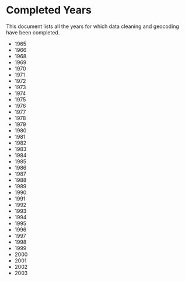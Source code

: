 # Completed Years

This document lists all the years for which data cleaning and geocoding have been completed.

- 1965
- 1966
- 1968
- 1969
- 1970
- 1971
- 1972
- 1973
- 1974
- 1975
- 1976
- 1977
- 1978
- 1979
- 1980
- 1981
- 1982
- 1983
- 1984
- 1985
- 1986
- 1987
- 1988
- 1989
- 1990
- 1991
- 1992
- 1993
- 1994
- 1995
- 1996
- 1997
- 1998
- 1999
- 2000
- 2001
- 2002
- 2003
